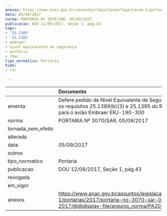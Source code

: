 ```yaml
---
anexos: https://www.anac.gov.br/assuntos/legislacao/legislacao-1/portarias/2017/portaria-no-3070-sar-05-09-2017/@@display-file/arquivo_norma/PA2017-3070.pdf
data: 05/09/2017
norma: PORTARIA Nº 3070/SAR, 05/09/2017
publicacao: DOU 12/09/2017, Seção 1, pág.43
tags:
- '25.1389'
- '25.1395'
- embraer
- nível equivalente de segurança
- portaria
- rbac
tipo_normatico: Portaria
hide: 
- toc 
 
---
```


|                    | Documento                                                                                                                                            |
|:-------------------|:-----------------------------------------------------------------------------------------------------------------------------------------------------|
| ementa             | Defere pedido de Nível Equivalente de Segurança para os requisitos 25.1389(b)(3) e 25.1395 do RBAC nº 25, para o avião Embraer ERJ-190-300           |
| norma              | PORTARIA Nº 3070/SAR, 05/09/2017                                                                                                                     |
| tornada_sem_efeito |                                                                                                                                                      |
| alterada           |                                                                                                                                                      |
| data               | 05/09/2017                                                                                                                                           |
| outros             |                                                                                                                                                      |
| tipo_normatico     | Portaria                                                                                                                                             |
| publicacao         | DOU 12/09/2017, Seção 1, pág.43                                                                                                                      |
| revogada           |                                                                                                                                                      |
| em_vigor           |                                                                                                                                                      |
| anexos             | https://www.anac.gov.br/assuntos/legislacao/legislacao-1/portarias/2017/portaria-no-3070-sar-05-09-2017/@@display-file/arquivo_norma/PA2017-3070.pdf |